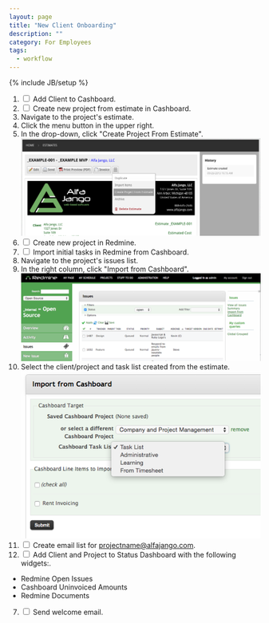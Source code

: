 ```yaml
---
layout: page
title: "New Client Onboarding"
description: ""
category: For Employees
tags:
  - workflow
---
```

{% include JB/setup %}

1. <label class="checkbox"><input type="checkbox"> Add Client to Cashboard.</label>
2. <label class="checkbox"><input type="checkbox"> Create new project from estimate in Cashboard.</label>
  1. Navigate to the project's estimate.
  2. Click the menu button in the upper right.
  3. In the drop-down, click "Create Project From Estimate".
  ![New Client Cashboard Create From Estimate](/assets/images/new-client-cashboard-create-from-estimate.png)
3. <label class="checkbox"><input type="checkbox"> Create new project in Redmine.</label>
4. <label class="checkbox"><input type="checkbox"> Import initial tasks in Redmine from Cashboard.</label>
  1. Navigate to the project's issues list.
  2. In the right column, click "Import from Cashboard".
  ![New Client Redmine Import From Cashboard](/assets/images/new-client-redmine-import-from-cashboard.png)
  3. Select the client/project and task list created from the estimate.
  ![New Client Redmine Import From Cashboard Select](/assets/images/new-client-redmine-import-from-cashboard-select.png)
5. <label class="checkbox"><input type="checkbox"> Create email list for projectname@alfajango.com.</label>
6. <label class="checkbox"><input type="checkbox"> Add Client and Project to Status Dashboard with the following widgets:.</label>
  * Redmine Open Issues
  * Cashboard Uninvoiced Amounts
  * Redmine Documents
7. <label class="checkbox"><input type="checkbox"> Send welcome email.</label>
